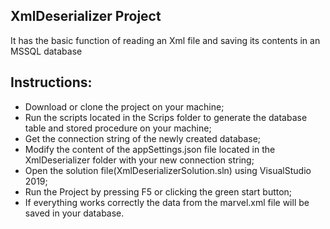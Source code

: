 ## XmlDeserializer Project
It has the basic function of reading an Xml file and saving its contents in an MSSQL database

## Instructions:
- Download or clone the project on your machine;
- Run the scripts located in the Scrips folder to generate the database table and stored procedure on your machine;
- Get the connection string of the newly created database;
- Modify the content of the appSettings.json file located in the XmlDeserializer folder with your new connection string;
- Open the solution file(XmlDeserializerSolution.sln) using VisualStudio 2019;
- Run the Project by pressing F5 or clicking the green start button;
- If everything works correctly the data from the marvel.xml file will be saved in your database.